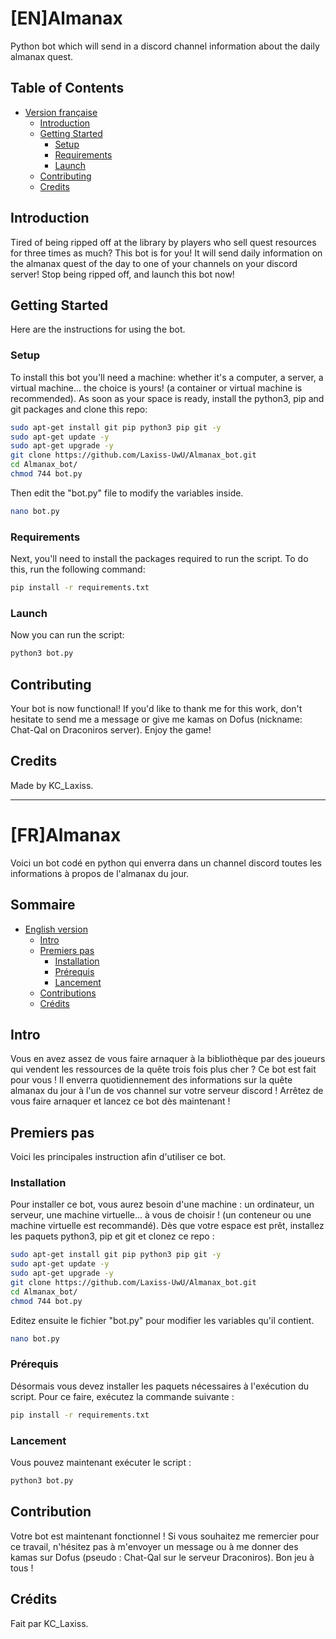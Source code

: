 # [EN]Almanax

Python bot which will send in a discord channel information about the daily almanax quest.

## Table of Contents

- [Version française](#[FR]Almanax)
  - [Introduction](#introduction)
  - [Getting Started](#getting-started)
    - [Setup](#setup)
    - [Requirements](#requirements)
    - [Launch](#launch)
  - [Contributing](#contributing)
  - [Credits](#credits)

## Introduction

Tired of being ripped off at the library by players who sell quest resources for three times as much? This bot is for you! It will send daily information on the almanax quest of the day to one of your channels on your discord server! 
Stop being ripped off, and launch this bot now!

## Getting Started

Here are the instructions for using the bot.

### Setup

To install this bot you'll need a machine: whether it's a computer, a server, a virtual machine... the choice is yours! (a container or virtual machine is recommended).
As soon as your space is ready, install the python3, pip and git packages and clone this repo:

```bash
sudo apt-get install git pip python3 pip git -y
sudo apt-get update -y
sudo apt-get upgrade -y
git clone https://github.com/Laxiss-UwU/Almanax_bot.git
cd Almanax_bot/
chmod 744 bot.py
```

Then edit the "bot.py" file to modify the variables inside.

```bash
nano bot.py
```
### Requirements

Next, you'll need to install the packages required to run the script. To do this, run the following command:

```bash
pip install -r requirements.txt
```

### Launch

Now you can run the script:

```bash
python3 bot.py
```

## Contributing

Your bot is now functional! If you'd like to thank me for this work, don't hesitate to send me a message or give me kamas on Dofus (nickname: Chat-Qal on Draconiros server).
Enjoy the game!

## Credits

Made by KC_Laxiss.

-----------------------------------------------------------------------------------------------
# [FR]Almanax

Voici un bot codé en python qui enverra dans un channel discord toutes les informations à propos de l'almanax du jour.

## Sommaire

- [English version](#[EN]Almanax)
  - [Intro](#intro)
  - [Premiers pas](#premiers-pas)
    - [Installation](#installation)
    - [Prérequis](#prérequis)
    - [Lancement](#lancement)
  - [Contributions](#contributions)
  - [Crédits](#crédits)

## Intro

Vous en avez assez de vous faire arnaquer à la bibliothèque par des joueurs qui vendent les ressources de la quête trois fois plus cher ? Ce bot est fait pour vous ! Il enverra quotidiennement des informations sur la quête almanax du jour à l'un de vos channel sur votre serveur discord ! 
Arrêtez de vous faire arnaquer et lancez ce bot dès maintenant !

## Premiers pas

Voici les principales instruction afin d'utiliser ce bot.

### Installation

Pour installer ce bot, vous aurez besoin d'une machine : un ordinateur, un serveur, une machine virtuelle... à vous de choisir ! (un conteneur ou une machine virtuelle est recommandé).
Dès que votre espace est prêt, installez les paquets python3, pip et git et clonez ce repo :

```bash
sudo apt-get install git pip python3 pip git -y
sudo apt-get update -y
sudo apt-get upgrade -y
git clone https://github.com/Laxiss-UwU/Almanax_bot.git
cd Almanax_bot/
chmod 744 bot.py
```

Editez ensuite le fichier "bot.py" pour modifier les variables qu'il contient.

```bash
nano bot.py
```

### Prérequis

Désormais vous devez installer les paquets nécessaires à l'exécution du script. Pour ce faire, exécutez la commande suivante :

```bash
pip install -r requirements.txt
```

### Lancement

Vous pouvez maintenant exécuter le script :

```bash
python3 bot.py
```

## Contribution

Votre bot est maintenant fonctionnel ! Si vous souhaitez me remercier pour ce travail, n'hésitez pas à m'envoyer un message ou à me donner des kamas sur Dofus (pseudo : Chat-Qal sur le serveur Draconiros).
Bon jeu à tous !

## Crédits

Fait par KC_Laxiss.
